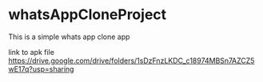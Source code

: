 # whatsAppCloneProject
This is a simple whats app clone app 

link to apk file 
https://drive.google.com/drive/folders/1sDzFnzLKDC_c18974MBSn7AZCZ5wE17q?usp=sharing 
